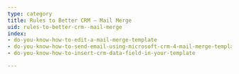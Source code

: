 ```yaml
---
type: category
title: Rules to Better CRM – Mail Merge
uid: rules-to-better-crm--mail-merge
index:
- do-you-know-how-to-edit-a-mail-merge-template
- do-you-know-how-to-send-email-using-microsoft-crm-4-mail-merge-template
- do-you-know-how-to-insert-crm-data-field-in-your-template

---
```




